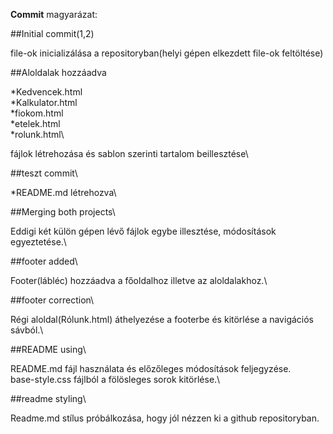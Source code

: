 **Commit** magyarázat:

##Initial commit(1,2)

file-ok inicializálása a repositoryban(helyi gépen elkezdett file-ok feltöltése)

##Aloldalak hozzáadva

*Kedvencek.html\
*Kalkulator.html\
*fiokom.html\
*etelek.html\
*rolunk.html\

fájlok létrehozása és sablon szerinti tartalom beillesztése\

##teszt commit\

*README.md létrehozva\

##Merging both projects\

Eddigi két külön gépen lévő fájlok egybe illesztése, módosítások egyeztetése.\

##footer added\

Footer(lábléc) hozzáadva a főoldalhoz illetve az aloldalakhoz.\

##footer correction\

Régi aloldal(Rólunk.html) áthelyezése a footerbe és kitörlése a navigációs sávból.\

##README using\

README.md fájl használata és előzőleges módosítások feljegyzése.\
base-style.css fájlból a fölösleges sorok kitörlése.\

##readme styling\

Readme.md stílus próbálkozása, hogy jól nézzen ki a github repositoryban.
